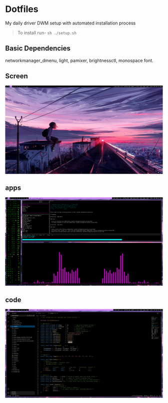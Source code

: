 # Dotfiles
My daily driver DWM setup with automated installation process

> To install run- ``` sh ./setup.sh ```

## Basic Dependencies
networkmanager_dmenu,
light,
pamixer,
brightnessctl,
monospace font.

## Screen
![](https://github.com/FIRSTB0SS/dwm-default/blob/main/screen.png)

## apps
![](https://github.com/FIRSTB0SS/dwm-default/blob/main/apps.png)

## code
![](https://github.com/FIRSTB0SS/dwm-default/blob/main/code.png)
